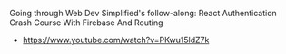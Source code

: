 Going through Web Dev Simplified's follow-along: React Authentication Crash Course With Firebase And Routing
- https://www.youtube.com/watch?v=PKwu15ldZ7k